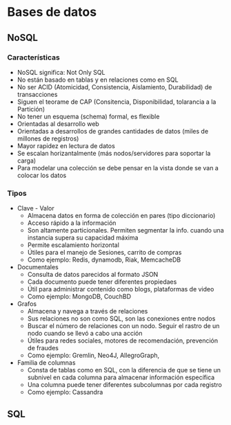 # Bases de datos

## NoSQL
### Características
- NoSQL significa: Not Only SQL
- No están basado en tablas y en relaciones como en SQL
- No ser ACID (Atomicidad, Consistencia, Aislamiento, Durabilidad) de transacciones
- Siguen el teorame de CAP (Consitencia, Disponibilidad, tolarancia a la Partición)
- No tener un esquema (schema) formal, es flexible
- Orientadas al desarrollo web
- Orientadas a desarrollos de grandes cantidades de datos (miles de millones de registros)
- Mayor rapidez en lectura de datos
- Se escalan horizantalmente (más nodos/servidores para soportar la carga)
- Para modelar una colección se debe pensar en la vista donde se van a colocar los datos

### Tipos
- Clave - Valor
    * Almacena datos en forma de colección en pares (tipo diccionario)
    * Acceso rápido a la información
    * Son altamente particionales. Permiten segmentar la info. cuando una instancia supera su capacidad máxima
    * Permite escalamiento horizontal
    * Útiles para el manejo de Sesiones, carrito de compras
    * Como ejemplo: Redis, dynamodb, Riak, MemcacheDB
- Documentales
    * Consulta de datos parecidos al formato JSON
    * Cada documento puede tener diferentes propiedaes
    * Útil para administrar contenido como blogs, plataformas de video
    * Como ejemplo: MongoDB, CouchBD
- Grafos
    * Almacena y navega a través de relaciones
    * Sus relaciones no son como SQL, son las conexiones entre nodos
    * Buscar el número de relaciones con un nodo. Seguir el rastro de un nodo cuando se llevó a cabo una acción
    * Útiles para redes sociales, motores de recomendación, prevención de fraudes
    * Como ejemplo: Gremlin, Neo4J, AllegroGraph, 
- Familia de columnas
    * Consta de tablas como en SQL, con la diferencia de que se tiene un subnivel en cada columna para almacenar información específica
    * Una columna puede tener diferentes subcolumnas por cada registro
    * Como ejemplo: Cassandra

## SQL

